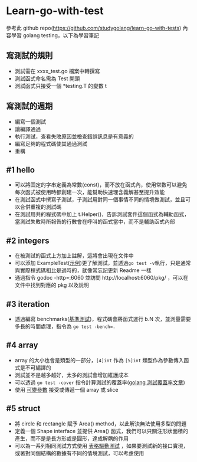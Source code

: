 # Learn-go-with-test

參考此 github repo(https://github.com/studygolang/learn-go-with-tests) 內容學習 golang testing，以下為學習筆記

## 寫測試的規則
- 測試需在 xxxx_test.go 檔案中轉撰寫
- 測試函式命名需為 Test 開頭
- 測試函式只接受一個 *testing.T 的變數 t

## 寫測試的週期
- 編寫一個測試
- 讓編譯通過
- 執行測試，查看失敗原因並檢查錯誤訊息是有意義的
- 編寫足夠的程式碼使其通過測試
- 重構

## #1 hello
- 可以將固定的字串定義為常數(const)，而不放在函式內，使用常數可以避免每次函式被使用時都創建一次，能幫助快速理含義解甚至提升效能
- 在測試函式中撰寫子測試，子測試用對同一個事情不同的情境做測試，並且可以合併重複的測試碼
- 在測試用共的程式碼中加上 t.Helper()，告訴測試套件這個函式為輔助函式，當測試失敗時所報告的行數會在呼叫的函式當中，而不是輔助函式內部

## #2 integers
- 在被測試的函式上方加上註解，這將會出現在文件中
- 可以添加 ExampleTest([示例](https://go.dev/blog/examples ))更了解測試，並透過`go test -v`執行，只是通常與實際程式碼相比是過時的，就像常忘記更新 Readme 一樣
- 通過指令 godoc -http=:6060 並訪問 http://localhost:6060/pkg/ ，可以在文件中找到對應的 pkg 以及說明

## #3 iteration
- 透過編寫 benchmarks([基準測試](https://pkg.go.dev/testing#hdr-Benchmarks ))，程式碼會將函式運行 b.N 次，並測量需要多長的時間處理，指令為 `go test -bench=.`

## #4 array
- array 的大小也會是類型的一部分，`[4]int` 作為 `[5]int` 類型作為參數傳入函式是不可編譯的
- 測試並不是越多越好，太多的測試會增加維護成本
- 可以透過 `go test -cover` 指令計算測試的覆蓋率([golang 測試覆蓋率文章](https://go.dev/blog/cover))
- 使用 [可變參數](https://gobyexample.com/variadic-functions) 接受或傳遞一個 array 或 slice

## #5 struct
- 將 circle 和 rectangle 賦予 Area() method，以此解決無法使用多型的問題
- 定義一個 Shape interface 並提供 Area() 函式，我們可以只關注形狀面積的產生，而不是是長方形或是圓形，達成解耦的作用
- 可以為一系列相同測試方式使用 [表格驅動測試](https://github.com/golang/go/wiki/TableDrivenTests) ，如果要測試新的接口實現，或著對同個結構的數據有不同的情境測試，可以考慮使用
